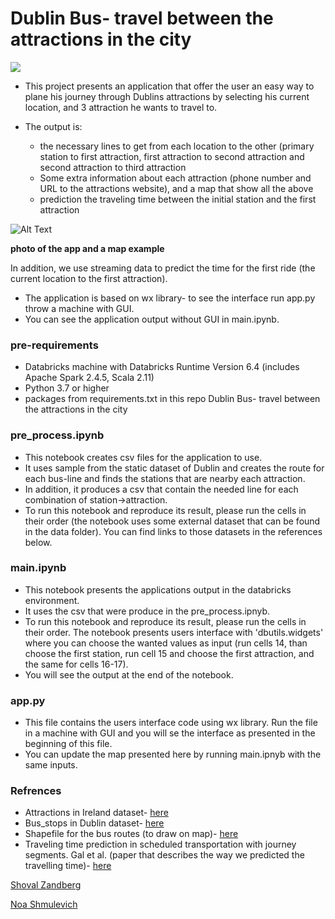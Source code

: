 # Dublin Bus- travel between the attractions in the city
![](https://i.imgur.com/rl7NZOs.jpg)

+ This project presents an application that offer the user an easy way to plane his journey through Dublins attractions by selecting his current location, and 3 attraction he wants to travel to. 
+ The output is:

   + the necessary lines to get from each location to the other (primary station to first attraction, first attraction to second attraction and second attraction to third attraction
   + Some extra information about each attraction (phone number and URL to the attractions website), and a map that show all the above
   + prediction the traveling time between the initial station and the first attraction

![Alt Text](https://i.imgur.com/HiHYp2f.gif=100x)

**photo of the app and a map example**

In addition, we use streaming data to predict the time for the first ride (the current location to the first attraction).
- The application is based on wx library- to see the interface run app.py throw a machine with GUI.
- You can see the application output without GUI in main.ipynb.

### pre-requirements
-	Databricks machine with Databricks Runtime Version 6.4 (includes Apache Spark 2.4.5, Scala 2.11)
-	Python 3.7 or higher
-	packages from requirements.txt in this repo
Dublin Bus- travel between the attractions in the city

### pre_process.ipynb
-	This notebook creates csv files for the application to use.
-	It uses sample from the static dataset of Dublin and creates the route for each bus-line and finds the stations that are nearby each attraction.
-	In addition, it produces a csv that contain the needed line for each combination of station->attraction. 
-	To run this notebook and reproduce its result, please run the cells in their order (the notebook uses some external dataset that can be found in the data folder). You can find links to those datasets in the references below.

### main.ipynb
-	This notebook presents the applications output in the databricks environment. 
-	It uses the csv that were produce in the pre_process.ipnyb.
-	To run this notebook and reproduce its result, please run the cells in their order. The notebook presents users interface with 'dbutils.widgets' where you can choose the wanted values as input (run cells 14, than choose the first station, run cell 15 and choose the first attraction, and the same for cells 16-17).
-	 You will see the output at the end of the notebook.

### app.py
-	This file contains the users interface code using wx library. Run the file in a machine with GUI and you will se the interface as presented in the beginning of this file.
-	You can update the map presented here by running main.ipnyb with the same inputs. 

### Refrences
-	Attractions in Ireland dataset-  [here](https://data.gov.ie/dataset/attractions)
-	Bus_stops in Dublin dataset-  [here](https://hub.arcgis.com/datasets/EsriIreland::dublin-bus-stops)
-	Shapefile for the bus routes (to draw on map)-  [here](https://hub.arcgis.com/datasets/f3cd2313a3e849a798da2dbc68835c77_7?geometry=-6.362%2C53.319%2C-6.145%2C53.355&selectedAttribute=Shape__Length)
-	Traveling time prediction in scheduled transportation with journey segments. Gal et al. (paper that describes the way we predicted the travelling time)-   [here](https://www.sciencedirect.com/science/article/abs/pii/S0306437915002112)

[Shoval Zandberg](https://github.com/shoval-z)

[Noa Shmulevich](https://github.com/noashmul)
